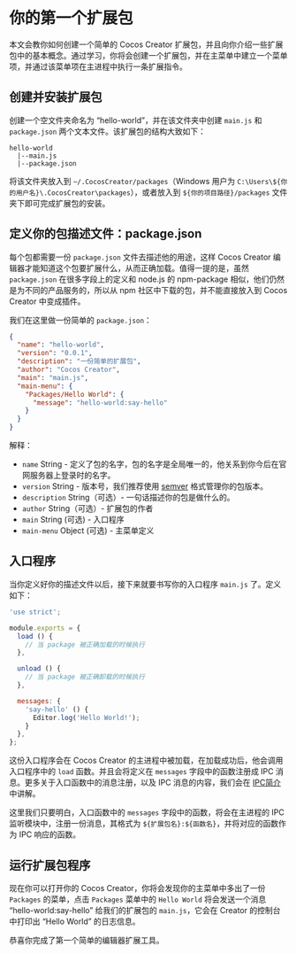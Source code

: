 # 你的第一个扩展包

本文会教你如何创建一个简单的 Cocos Creator 扩展包，并且向你介绍一些扩展包中的基本概念。通过学习，你将会创建一个扩展包，并在主菜单中建立一个菜单项，并通过该菜单项在主进程中执行一条扩展指令。

## 创建并安装扩展包

创建一个空文件夹命名为 “hello-world”，并在该文件夹中创建 `main.js` 和 `package.json` 两个文本文件。该扩展包的结构大致如下：

```
hello-world
  |--main.js
  |--package.json
```

将该文件夹放入到 `~/.CocosCreator/packages`（Windows 用户为 `C:\Users\${你的用户名}\.CocosCreator\packages`），或者放入到 `${你的项目路径}/packages` 文件夹下即可完成扩展包的安装。

## 定义你的包描述文件：package.json

每个包都需要一份 `package.json` 文件去描述他的用途，这样 Cocos Creator 编辑器才能知道这个包要扩展什么，从而正确加载。值得一提的是，虽然 `package.json` 在很多字段上的定义和 node.js 的 npm-package 相似，他们仍然是为不同的产品服务的，所以从 npm 社区中下载的包，并不能直接放入到 Cocos Creator 中变成插件。

我们在这里做一份简单的 `package.json`：

```json
{
  "name": "hello-world",
  "version": "0.0.1",
  "description": "一份简单的扩展包",
  "author": "Cocos Creator",
  "main": "main.js",
  "main-menu": {
    "Packages/Hello World": {
      "message": "hello-world:say-hello"
    }
  }
}
```

解释：

- `name` String - 定义了包的名字，包的名字是全局唯一的，他关系到你今后在官网服务器上登录时的名字。
- `version` String - 版本号，我们推荐使用 [semver](http://semver.org/) 格式管理你的包版本。
- `description` String（可选）- 一句话描述你的包是做什么的。
- `author` String（可选）- 扩展包的作者
- `main` String (可选) - 入口程序
- `main-menu` Object (可选) - 主菜单定义

## 入口程序

当你定义好你的描述文件以后，接下来就要书写你的入口程序 `main.js` 了。定义如下：

```javascript
'use strict';

module.exports = {
  load () {
    // 当 package 被正确加载的时候执行
  },

  unload () {
    // 当 package 被正确卸载的时候执行
  },

  messages: {
    'say-hello' () {
      Editor.log('Hello World!');
    }
  },
};
```

这份入口程序会在 Cocos Creator 的主进程中被加载，在加载成功后，他会调用入口程序中的 `load` 函数。并且会将定义在 `messages` 字段中的函数注册成 IPC 消息。更多关于入口函数中的消息注册，以及 IPC 消息的内容，我们会在 [IPC简介](introduction-to-ipc.md) 中讲解。

这里我们只要明白，入口函数中的 `messages` 字段中的函数，将会在主进程的 IPC 监听模块中，注册一份消息，其格式为 `${扩展包名}:${函数名}`，并将对应的函数作为 IPC 响应的函数。

## 运行扩展包程序

现在你可以打开你的 Cocos Creator，你将会发现你的主菜单中多出了一份 `Packages` 的菜单，点击 `Packages` 菜单中的 `Hello World` 将会发送一个消息 “hello-world:say-hello” 给我们的扩展包的 `main.js`，它会在 Creator 的控制台中打印出 “Hello World” 的日志信息。

恭喜你完成了第一个简单的编辑器扩展工具。
